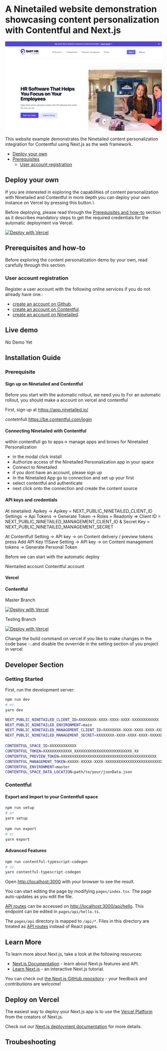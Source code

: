 # A Ninetailed website demonstration showcasing content personalization with Contentful and Next.js
<!-- A website demonstration showcasing Ninetailed's personalization integration for Contentful with Next.js
   -->
![](docs/ninetailed-contentful-next-starter-screenshot.png)

This website example demonstrates the Ninetailed content personalization integration for Contentful using Next.js as the web framework.

- [Deploy your own](#Deploy-your-own)
- [Prerequisites](#Prerequisites)
  - [User account registration](#user-account-registration)

## Deploy your own

If you are interested in exploring the capabilities of content personalization with Ninetailed and Contentful in more depth you can deploy your own instance on Vercel by pressing this button.\

Before deploying, please read through the [Prerequisites and how-to](#Prerequisites-and-how-to) section as it describes mandatory steps to get the required credentials for the automatic deployment via Vercel.

[![Deploy with Vercel](https://vercel.com/button)](https://vercel.com/new/clone?repository-url=https%3A%2F%2Fgithub.com%2Fninetailed-inc%2Fcontentful-next-starter-CSR&env=NEXT_PUBLIC_NINETAILED_CLIENT_ID,NEXT_PUBLIC_NINETAILED_MANAGEMENT_CLIENT_ID,NEXT_PUBLIC_NINETAILED_MANAGEMENT_SECRET,CONTENTFUL_SPACE_ID,CONTENTFUL_TOKEN,CONTENTFUL_PREVIEW_TOKEN,CONTENTFUL_MANAGEMENT_TOKEN&project-name=ninetailed-contentful-next-starter&repository-name=ninetailed-contentful-next-starter&build-command=npm%20run%20build-and-setup)

## Prerequisites and how-to
Before exploring the content personalization demo by your own, read carefully through this section.

### User account registration
Register a user account with the following online services if you do not already have one.:
- [create an account on Github](https://github.com/signup).
- [create an account on Contentful](https://www.contentful.com/sign-up/).
- [create an account on Ninetailed](https://app.ninetailed.io/account/sign-up).


## Live demo

No Demo Yet

## Installation Guide

<!--Deploy the example using [Vercel](https://vercel.com?utm_source=github&utm_medium=readme&utm_campaign=next-example)-->

### Prerequisite

#### Sign up on Ninetailed and Contentful

Before you start with the automatic rollout, we need you to 
For an automatic rollout, you should make a account on vercel and contentful

First, sign up at https://app.ninetailed.io/

contetnfull
https://be.contentful.com/login

#### Connecting Ninetailed with Contentful


within contentfull go to apps-> manage apps and brows for Ninetailed Personalization
- in the modal click install
- Authorize access of the Ninetailed Personalization app in your space
- Connect to Ninetailed
- if you dont have an account, please sign up
- In the Ninetailed App go to connection and set up your first
- select contentful and authenticate
- next click onto the connection and create the content source

#### API keys and credentials

At ninetailed:
Apikey -> Apikey = NEXT_PUBLIC_NINETAILED_CLIENT_ID
Settings -> Api Tokens -> Generate Token -> Roles = Readonly => Client ID = NEXT_PUBLIC_NINETAILED_MANAGEMENT_CLIENT_ID & Secret Key = NEXT_PUBLIC_NINETAILED_MANAGEMENT_SECRET

At Contentfull
Setting -> API key -> on Content delivery / preview tokens press Add API Key !!!Save
Setting -> API key -> on Content management tokens -> Generate Personal Token

Before we can start with the automatic deploy


Nientailed account
Contentful account



#### Vercel

#### Contentful

Master Branch

[![Deploy with Vercel](https://vercel.com/button)](https://vercel.com/new/clone?repository-url=https%3A%2F%2Fgithub.com%2Fninetailed-inc%2Fcontentful-next-starter-CSR&env=NEXT_PUBLIC_NINETAILED_CLIENT_ID,NEXT_PUBLIC_NINETAILED_MANAGEMENT_CLIENT_ID,NEXT_PUBLIC_NINETAILED_MANAGEMENT_SECRET,CONTENTFUL_SPACE_ID,CONTENTFUL_TOKEN,CONTENTFUL_PREVIEW_TOKEN,CONTENTFUL_MANAGEMENT_TOKEN&project-name=ninetailed-contentful-next-starter&repository-name=ninetailed-contentful-next-starter&build-command=npm%20run%20build-and-setup)

Testing Branch

[![Deploy with Vercel](https://vercel.com/button)](https://vercel.com/new/clone?repository-url=https%3A%2F%2Fgithub.com%2Fninetailed-inc%2Fcontentful-next-starter-CSR%2Ftree%2Ftesting_deploy-routine&env=NEXT_PUBLIC_NINETAILED_CLIENT_ID,NEXT_PUBLIC_NINETAILED_MANAGEMENT_CLIENT_ID,NEXT_PUBLIC_NINETAILED_MANAGEMENT_SECRET,CONTENTFUL_SPACE_ID,CONTENTFUL_TOKEN,CONTENTFUL_PREVIEW_TOKEN,CONTENTFUL_MANAGEMENT_TOKEN&project-name=ninetailed-contentful-next-starter&repository-name=ninetailed-contentful-next-starter&build-command=npm%20run%20build-and-setup)


Change the build command on vercel if you like to make changes in the code base
-..and disable the ovverride in the setting section of you project in vercel

## Developer Section

### Getting Started

First, run the development server:

```bash
npm run dev
# or
yarn dev
```

```bash
NEXT_PUBLIC_NINETAILED_CLIENT_ID=XXXXXXXX-XXXX-XXXX-XXXX-XXXXXXXXXXXX
NEXT_PUBLIC_NINETAILED_ENVIRONMENT=main
NEXT_PUBLIC_NINETAILED_MANAGEMENT_CLIENT_ID=XXXXXXXX-XXXX-XXXX-XXXX-XXXXXXXXXXXX
NEXT_PUBLIC_NINETAILED_MANAGEMENT_SECRET=XXXXXXXX-XXXX-XXXX-XXXX-XXXXXXXXXXXX

CONTENTFUL_SPACE_ID=XXXXXXXXXXXX
CONTENTFUL_TOKEN=XXXXXXXXXXXXX_XXXXXXXXXXXXXXXXXXXXXXXXXX_XX
CONTENTFUL_PREVIEW_TOKEN=XXXXXXXXXXXXXXXXXXXXXXXXXXXXXXXXXXXXXXXXXXX
CONTENTFUL_MANAGEMENT_TOKEN=XXXXX-XXXXX-XXXX-XXXXXXXXXXXXXXXXXXXXXXXXXXXXXXXX
CONTENTFUL_ENVIRONMENT=master
CONTENTFUL_SPACE_DATA_LOCATION=path/to/your/jsonData.json
```

### Contentful

#### Export and Import to your Contentfull space

```bash
npm run setup
# or
yarn setup

npm run export
# or
yarn export
```

#### Advanced Features

```bash
npm run contentful-typescript-codegen
# or
yarn contentful-typescript-codegen

```



Open [http://localhost:3000](http://localhost:3000) with your browser to see the result.

You can start editing the page by modifying `pages/index.tsx`. The page auto-updates as you edit the file.

[API routes](https://nextjs.org/docs/api-routes/introduction) can be accessed on [http://localhost:3000/api/hello](http://localhost:3000/api/hello). This endpoint can be edited in `pages/api/hello.ts`.

The `pages/api` directory is mapped to `/api/*`. Files in this directory are treated as [API routes](https://nextjs.org/docs/api-routes/introduction) instead of React pages.

## Learn More

To learn more about Next.js, take a look at the following resources:

- [Next.js Documentation](https://nextjs.org/docs) - learn about Next.js features and API.
- [Learn Next.js](https://nextjs.org/learn) - an interactive Next.js tutorial.

You can check out [the Next.js GitHub repository](https://github.com/vercel/next.js/) - your feedback and contributions are welcome!

## Deploy on Vercel

The easiest way to deploy your Next.js app is to use the [Vercel Platform](https://vercel.com/new?utm_medium=default-template&filter=next.js&utm_source=create-next-app&utm_campaign=create-next-app-readme) from the creators of Next.js.

Check out our [Next.js deployment documentation](https://nextjs.org/docs/deployment) for more details.


## Troubeshooting
